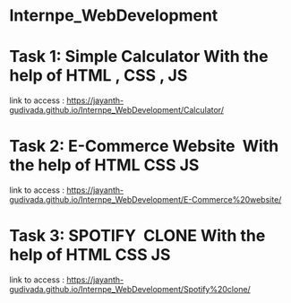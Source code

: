 # Internpe_WebDevelopment

# Task 1: Simple Calculator With the help of HTML , CSS , JS
link to access : https://jayanth-gudivada.github.io/Internpe_WebDevelopment/Calculator/


# Task 2: E-Commerce Website  With the help of HTML CSS JS
link to access : https://jayanth-gudivada.github.io/Internpe_WebDevelopment/E-Commerce%20website/

# Task 3: SPOTIFY  CLONE With the help of HTML CSS JS
link to access : https://jayanth-gudivada.github.io/Internpe_WebDevelopment/Spotify%20clone/

